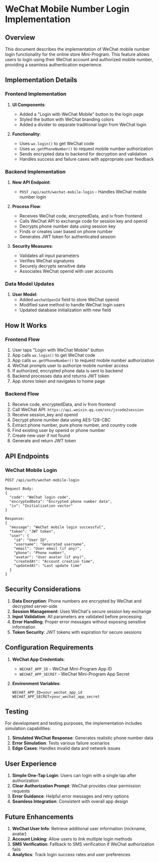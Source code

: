 # WeChat Mobile Number Login Implementation

## Overview

This document describes the implementation of WeChat mobile number login functionality for the online store Mini-Program. This feature allows users to login using their WeChat account and authorized mobile number, providing a seamless authentication experience.

## Implementation Details

### Frontend Implementation

1. **UI Components**:
   - Added a "Login with WeChat Mobile" button to the login page
   - Styled the button with WeChat branding colors
   - Added a divider to separate traditional login from WeChat login

2. **Functionality**:
   - Uses `wx.login()` to get WeChat code
   - Uses `wx.getPhoneNumber()` to request mobile number authorization
   - Sends encrypted data to backend for decryption and validation
   - Handles success and failure cases with appropriate user feedback

### Backend Implementation

1. **New API Endpoint**:
   - `POST /api/auth/wechat-mobile-login` - Handles WeChat mobile number login

2. **Process Flow**:
   - Receives WeChat code, encryptedData, and iv from frontend
   - Calls WeChat API to exchange code for session key and openid
   - Decrypts phone number data using session key
   - Finds or creates user based on phone number
   - Generates JWT token for authenticated session

3. **Security Measures**:
   - Validates all input parameters
   - Verifies WeChat signatures
   - Securely decrypts sensitive data
   - Associates WeChat openid with user accounts

### Data Model Updates

1. **User Model**:
   - Added `wechatOpenId` field to store WeChat openid
   - Modified save method to handle WeChat login users
   - Updated database initialization with new field

## How It Works

### Frontend Flow

1. User taps "Login with WeChat Mobile" button
2. App calls `wx.login()` to get WeChat code
3. App calls `wx.getPhoneNumber()` to request mobile number authorization
4. WeChat prompts user to authorize mobile number access
5. If authorized, encrypted phone data is sent to backend
6. Backend processes data and returns JWT token
7. App stores token and navigates to home page

### Backend Flow

1. Receive code, encryptedData, and iv from frontend
2. Call WeChat API: `https://api.weixin.qq.com/sns/jscode2session`
3. Receive session_key and openid
4. Decrypt phone number data using AES-128-CBC
5. Extract phone number, pure phone number, and country code
6. Find existing user by openid or phone number
7. Create new user if not found
8. Generate and return JWT token

## API Endpoints

### WeChat Mobile Login
```
POST /api/auth/wechat-mobile-login

Request Body:
{
  "code": "WeChat login code",
  "encryptedData": "Encrypted phone number data",
  "iv": "Initialization vector"
}

Response:
{
  "message": "WeChat mobile login successful",
  "token": "JWT token",
  "user": {
    "id": "User ID",
    "username": "Generated username",
    "email": "User email (if any)",
    "phone": "Phone number",
    "avatar": "User avatar (if any)",
    "createdAt": "Account creation time",
    "updatedAt": "Last update time"
  }
}
```

## Security Considerations

1. **Data Encryption**: Phone numbers are encrypted by WeChat and decrypted server-side
2. **Session Management**: Uses WeChat's secure session key exchange
3. **Input Validation**: All parameters are validated before processing
4. **Error Handling**: Proper error messages without exposing sensitive information
5. **Token Security**: JWT tokens with expiration for secure sessions

## Configuration Requirements

1. **WeChat App Credentials**:
   - `WECHAT_APP_ID` - WeChat Mini-Program App ID
   - `WECHAT_APP_SECRET` - WeChat Mini-Program App Secret

2. **Environment Variables**:
   ```
   WECHAT_APP_ID=your_wechat_app_id
   WECHAT_APP_SECRET=your_wechat_app_secret
   ```

## Testing

For development and testing purposes, the implementation includes simulation capabilities:

1. **Simulated WeChat Response**: Generates realistic phone number data
2. **Error Simulation**: Tests various failure scenarios
3. **Edge Cases**: Handles invalid data and network issues

## User Experience

1. **Simple One-Tap Login**: Users can login with a single tap after authorization
2. **Clear Authorization Prompt**: WeChat provides clear permission requests
3. **Error Guidance**: Helpful error messages and retry options
4. **Seamless Integration**: Consistent with overall app design

## Future Enhancements

1. **WeChat User Info**: Retrieve additional user information (nickname, avatar)
2. **Account Linking**: Allow users to link multiple login methods
3. **SMS Verification**: Fallback to SMS verification if WeChat authorization fails
4. **Analytics**: Track login success rates and user preferences